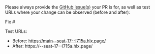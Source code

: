 Please always provide the [GitHub issue(s)](../issues) your PR is for, as well as test URLs where your change can be observed (before and after):

Fix #<gh-issue-id>

Test URLs:
- Before: https://main--seat-17--l715a.hlx.page/
- After: https://<branch>--seat-17--l715a.hlx.page/
